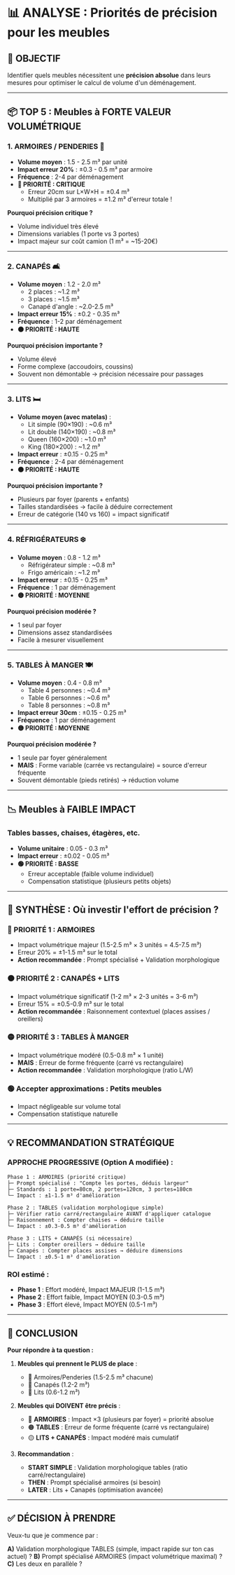 # 📊 ANALYSE : Priorités de précision pour les meubles

## 🎯 **OBJECTIF**
Identifier quels meubles nécessitent une **précision absolue** dans leurs mesures pour optimiser le calcul de volume d'un déménagement.

---

## 📦 **TOP 5 : Meubles à FORTE VALEUR VOLUMÉTRIQUE**

### **1. ARMOIRES / PENDERIES** 🚪
- **Volume moyen** : 1.5 - 2.5 m³ par unité
- **Impact erreur 20%** : ±0.3 - 0.5 m³ par armoire
- **Fréquence** : 2-4 par déménagement
- **🔴 PRIORITÉ : CRITIQUE**
  - Erreur 20cm sur L×W×H = ±0.4 m³
  - Multiplié par 3 armoires = ±1.2 m³ d'erreur totale !

**Pourquoi précision critique ?**
- Volume individuel très élevé
- Dimensions variables (1 porte vs 3 portes)
- Impact majeur sur coût camion (1 m³ = ~15-20€)

---

### **2. CANAPÉS** 🛋️
- **Volume moyen** : 1.2 - 2.0 m³
  - 2 places : ~1.2 m³
  - 3 places : ~1.5 m³
  - Canapé d'angle : ~2.0-2.5 m³
- **Impact erreur 15%** : ±0.2 - 0.35 m³
- **Fréquence** : 1-2 par déménagement
- **🟠 PRIORITÉ : HAUTE**

**Pourquoi précision importante ?**
- Volume élevé
- Forme complexe (accoudoirs, coussins)
- Souvent non démontable → précision nécessaire pour passages

---

### **3. LITS** 🛏️
- **Volume moyen (avec matelas)** :
  - Lit simple (90×190) : ~0.6 m³
  - Lit double (140×190) : ~0.8 m³
  - Queen (160×200) : ~1.0 m³
  - King (180×200) : ~1.2 m³
- **Impact erreur** : ±0.15 - 0.25 m³
- **Fréquence** : 2-4 par déménagement
- **🟠 PRIORITÉ : HAUTE**

**Pourquoi précision importante ?**
- Plusieurs par foyer (parents + enfants)
- Tailles standardisées → facile à déduire correctement
- Erreur de catégorie (140 vs 160) = impact significatif

---

### **4. RÉFRIGÉRATEURS** ❄️
- **Volume moyen** : 0.8 - 1.2 m³
  - Réfrigérateur simple : ~0.8 m³
  - Frigo américain : ~1.2 m³
- **Impact erreur** : ±0.15 - 0.25 m³
- **Fréquence** : 1 par déménagement
- **🟡 PRIORITÉ : MOYENNE**

**Pourquoi précision modérée ?**
- 1 seul par foyer
- Dimensions assez standardisées
- Facile à mesurer visuellement

---

### **5. TABLES À MANGER** 🍽️
- **Volume moyen** : 0.4 - 0.8 m³
  - Table 4 personnes : ~0.4 m³
  - Table 6 personnes : ~0.6 m³
  - Table 8 personnes : ~0.8 m³
- **Impact erreur 30cm** : ±0.15 - 0.25 m³
- **Fréquence** : 1 par déménagement
- **🟡 PRIORITÉ : MOYENNE**

**Pourquoi précision modérée ?**
- 1 seule par foyer généralement
- **MAIS** : Forme variable (carrée vs rectangulaire) = source d'erreur fréquente
- Souvent démontable (pieds retirés) → réduction volume

---

## 📉 **Meubles à FAIBLE IMPACT**

### **Tables basses, chaises, étagères, etc.**
- **Volume unitaire** : 0.05 - 0.3 m³
- **Impact erreur** : ±0.02 - 0.05 m³
- **🟢 PRIORITÉ : BASSE**
  - Erreur acceptable (faible volume individuel)
  - Compensation statistique (plusieurs petits objets)

---

## 🎯 **SYNTHÈSE : Où investir l'effort de précision ?**

### **🔴 PRIORITÉ 1 : ARMOIRES**
- Impact volumétrique majeur (1.5-2.5 m³ × 3 unités = 4.5-7.5 m³)
- Erreur 20% = ±1-1.5 m³ sur le total
- **Action recommandée** : Prompt spécialisé + Validation morphologique

### **🟠 PRIORITÉ 2 : CANAPÉS + LITS**
- Impact volumétrique significatif (1-2 m³ × 2-3 unités = 3-6 m³)
- Erreur 15% = ±0.5-0.9 m³ sur le total
- **Action recommandée** : Raisonnement contextuel (places assises / oreillers)

### **🟡 PRIORITÉ 3 : TABLES À MANGER**
- Impact volumétrique modéré (0.5-0.8 m³ × 1 unité)
- **MAIS** : Erreur de forme fréquente (carré vs rectangulaire)
- **Action recommandée** : Validation morphologique (ratio L/W)

### **🟢 Accepter approximations : Petits meubles**
- Impact négligeable sur volume total
- Compensation statistique naturelle

---

## 💡 **RECOMMANDATION STRATÉGIQUE**

### **APPROCHE PROGRESSIVE** (Option A modifiée) :

```
Phase 1 : ARMOIRES (priorité critique)
├─ Prompt spécialisé : "Compte les portes, déduis largeur"
├─ Standards : 1 porte=80cm, 2 portes=120cm, 3 portes=180cm
└─ Impact : ±1-1.5 m³ d'amélioration

Phase 2 : TABLES (validation morphologique simple)
├─ Vérifier ratio carré/rectangulaire AVANT d'appliquer catalogue
├─ Raisonnement : Compter chaises → déduire taille
└─ Impact : ±0.3-0.5 m³ d'amélioration

Phase 3 : LITS + CANAPÉS (si nécessaire)
├─ Lits : Compter oreillers → déduire taille
├─ Canapés : Compter places assises → déduire dimensions
└─ Impact : ±0.5-1 m³ d'amélioration
```

### **ROI estimé :**
- **Phase 1** : Effort modéré, Impact MAJEUR (1-1.5 m³)
- **Phase 2** : Effort faible, Impact MOYEN (0.3-0.5 m³)
- **Phase 3** : Effort élevé, Impact MOYEN (0.5-1 m³)

---

## 🎯 **CONCLUSION**

**Pour répondre à ta question :**

1. **Meubles qui prennent le PLUS de place** :
   - 🥇 Armoires/Penderies (1.5-2.5 m³ chacune)
   - 🥈 Canapés (1.2-2 m³)
   - 🥉 Lits (0.6-1.2 m³)

2. **Meubles qui DOIVENT être précis** :
   - 🔴 **ARMOIRES** : Impact ×3 (plusieurs par foyer) = priorité absolue
   - 🟠 **TABLES** : Erreur de forme fréquente (carré vs rectangulaire)
   - 🟡 **LITS + CANAPÉS** : Impact modéré mais cumulatif

3. **Recommandation** :
   - **START SIMPLE** : Validation morphologique tables (ratio carré/rectangulaire)
   - **THEN** : Prompt spécialisé armoires (si besoin)
   - **LATER** : Lits + Canapés (optimisation avancée)

---

## ✅ **DÉCISION À PRENDRE**

Veux-tu que je commence par :

**A)** Validation morphologique TABLES (simple, impact rapide sur ton cas actuel) ?
**B)** Prompt spécialisé ARMOIRES (impact volumétrique maximal) ?
**C)** Les deux en parallèle ?

